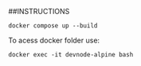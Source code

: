 ##INSTRUCTIONS

<code>docker compose up --build</code>
<p>To acess docker folder use:</p>
<code>docker exec -it devnode-alpine bash</code>